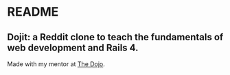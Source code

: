 # README

## Dojit: a Reddit clone to teach the fundamentals of web development and Rails 4.

Made with my mentor at [The Dojo](http://dojo.shinobidevs.com).